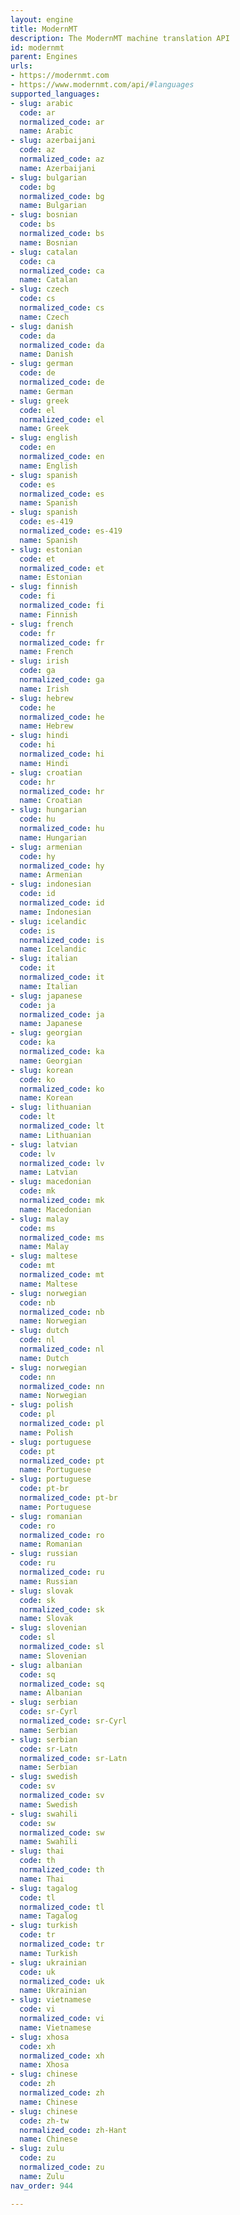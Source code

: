 ```yaml
---
layout: engine
title: ModernMT
description: The ModernMT machine translation API
id: modernmt
parent: Engines
urls:
- https://modernmt.com
- https://www.modernmt.com/api/#languages
supported_languages:
- slug: arabic
  code: ar
  normalized_code: ar
  name: Arabic
- slug: azerbaijani
  code: az
  normalized_code: az
  name: Azerbaijani
- slug: bulgarian
  code: bg
  normalized_code: bg
  name: Bulgarian
- slug: bosnian
  code: bs
  normalized_code: bs
  name: Bosnian
- slug: catalan
  code: ca
  normalized_code: ca
  name: Catalan
- slug: czech
  code: cs
  normalized_code: cs
  name: Czech
- slug: danish
  code: da
  normalized_code: da
  name: Danish
- slug: german
  code: de
  normalized_code: de
  name: German
- slug: greek
  code: el
  normalized_code: el
  name: Greek
- slug: english
  code: en
  normalized_code: en
  name: English
- slug: spanish
  code: es
  normalized_code: es
  name: Spanish
- slug: spanish
  code: es-419
  normalized_code: es-419
  name: Spanish
- slug: estonian
  code: et
  normalized_code: et
  name: Estonian
- slug: finnish
  code: fi
  normalized_code: fi
  name: Finnish
- slug: french
  code: fr
  normalized_code: fr
  name: French
- slug: irish
  code: ga
  normalized_code: ga
  name: Irish
- slug: hebrew
  code: he
  normalized_code: he
  name: Hebrew
- slug: hindi
  code: hi
  normalized_code: hi
  name: Hindi
- slug: croatian
  code: hr
  normalized_code: hr
  name: Croatian
- slug: hungarian
  code: hu
  normalized_code: hu
  name: Hungarian
- slug: armenian
  code: hy
  normalized_code: hy
  name: Armenian
- slug: indonesian
  code: id
  normalized_code: id
  name: Indonesian
- slug: icelandic
  code: is
  normalized_code: is
  name: Icelandic
- slug: italian
  code: it
  normalized_code: it
  name: Italian
- slug: japanese
  code: ja
  normalized_code: ja
  name: Japanese
- slug: georgian
  code: ka
  normalized_code: ka
  name: Georgian
- slug: korean
  code: ko
  normalized_code: ko
  name: Korean
- slug: lithuanian
  code: lt
  normalized_code: lt
  name: Lithuanian
- slug: latvian
  code: lv
  normalized_code: lv
  name: Latvian
- slug: macedonian
  code: mk
  normalized_code: mk
  name: Macedonian
- slug: malay
  code: ms
  normalized_code: ms
  name: Malay
- slug: maltese
  code: mt
  normalized_code: mt
  name: Maltese
- slug: norwegian
  code: nb
  normalized_code: nb
  name: Norwegian
- slug: dutch
  code: nl
  normalized_code: nl
  name: Dutch
- slug: norwegian
  code: nn
  normalized_code: nn
  name: Norwegian
- slug: polish
  code: pl
  normalized_code: pl
  name: Polish
- slug: portuguese
  code: pt
  normalized_code: pt
  name: Portuguese
- slug: portuguese
  code: pt-br
  normalized_code: pt-br
  name: Portuguese
- slug: romanian
  code: ro
  normalized_code: ro
  name: Romanian
- slug: russian
  code: ru
  normalized_code: ru
  name: Russian
- slug: slovak
  code: sk
  normalized_code: sk
  name: Slovak
- slug: slovenian
  code: sl
  normalized_code: sl
  name: Slovenian
- slug: albanian
  code: sq
  normalized_code: sq
  name: Albanian
- slug: serbian
  code: sr-Cyrl
  normalized_code: sr-Cyrl
  name: Serbian
- slug: serbian
  code: sr-Latn
  normalized_code: sr-Latn
  name: Serbian
- slug: swedish
  code: sv
  normalized_code: sv
  name: Swedish
- slug: swahili
  code: sw
  normalized_code: sw
  name: Swahili
- slug: thai
  code: th
  normalized_code: th
  name: Thai
- slug: tagalog
  code: tl
  normalized_code: tl
  name: Tagalog
- slug: turkish
  code: tr
  normalized_code: tr
  name: Turkish
- slug: ukrainian
  code: uk
  normalized_code: uk
  name: Ukrainian
- slug: vietnamese
  code: vi
  normalized_code: vi
  name: Vietnamese
- slug: xhosa
  code: xh
  normalized_code: xh
  name: Xhosa
- slug: chinese
  code: zh
  normalized_code: zh
  name: Chinese
- slug: chinese
  code: zh-tw
  normalized_code: zh-Hant
  name: Chinese
- slug: zulu
  code: zu
  normalized_code: zu
  name: Zulu
nav_order: 944

---
```



